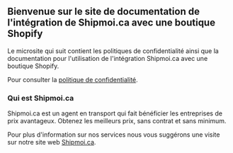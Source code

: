 ## Bienvenue sur le site de documentation de l'intégration de Shipmoi.ca avec une boutique Shopify

Le microsite qui suit contient les politiques de confidentialité ainsi que la documentation pour l'utilisation de l'intégration Shipmoi.ca avec une boutique Shopify.

Pour consulter la [politique de confidentialité](/privacy-policy-fr.pdf).

### Qui est Shipmoi.ca

Shipmoi.ca est un agent en transport qui fait bénéficier les entreprises de prix avantageux. Obtenez les meilleurs prix, sans contrat et sans minimum.

Pour plus d'information sur nos services nous vous suggérons une visite sur notre site web [Shipmoi.ca](https://www.shipmoi.ca/).